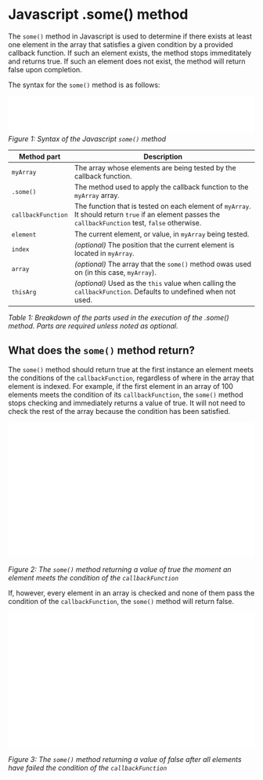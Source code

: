 # Javascript .some() method

The `some()` method in Javascript is used to determine if there exists at least one element in the array that satisfies a given condition by a provided callback function. If such an element exists, the method stops immeditately and returns true.  If such an element does not exist, the method will return false upon completion.

The syntax for the `some()` method is as follows:

![Syntax of the Javascript some() method](./images/javascript-img/some-method-syntax.svg)
*Figure 1: Syntax of the Javascript `some()` method*

<p></p>
  
| Method part | Description                                                            |
| ----------- | ---------------------------------------------------------------------- |
| `myArray`   | The array whose elements are being tested by the callback function.    |
| `.some()`   | The method used to apply the callback function to the `myArray` array. |
| `callbackFunction` | The function that is tested on each element of `myArray`. It should return `true` if an element passes the `callbackFunction` test, `false` otherwise. |
| `element`   | The current element, or value, in `myArray` being tested. |
| `index`     | *(optional)* The position that the current element is located in `myArray`. |
| `array`     | *(optional)* The array that the `some()` method owas used on (in this case, `myArray`).|
| `thisArg`   | *(optional)* Used as the `this` value when calling the `callbackFunction`. Defaults to undefined when not used. |

*Table 1: Breakdown of the parts used in the execution of the .some() method. Parts are required unless noted as optional.*

## What does the `some()` method return?

The `some()` method should return true at the first instance an element meets the conditions of the `callbackFunction`, regardless of where in the array that element is indexed.   For example, if the first element in an array of 100 elements meets the condition of its `callbackFunction`, the `some()` method stops checking and immediately returns a value of true. It will not need to check the rest of the array because the condition has been satisfied.

![The some method returning a value of true](./images/javascript-img/some-method-returning-true.svg)

*Figure 2: The `some()` method returning a value of true the moment an element meets the condition of the `callbackFunction`*


If, however, every element in an array is checked and none of them pass the condition of the `callbackFunction`, the `some()` method will return false.

![The some method returning a value of false](./images/javascript-img/some-method-returning-false.svg)

*Figure 3: The `some()` method returning a value of false after all elements have failed the condition of the `callbackFunction`*